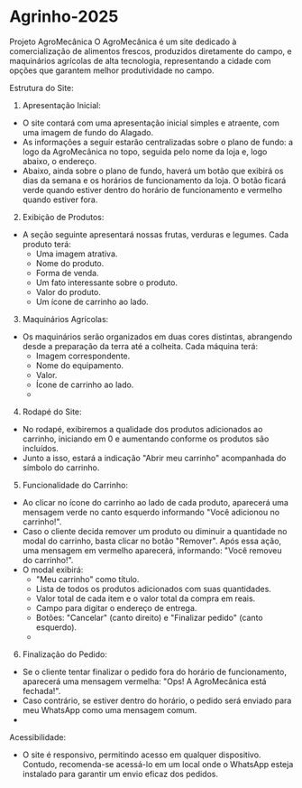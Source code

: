 # Agrinho-2025

Projeto AgroMecânica
O AgroMecânica é um site dedicado à comercialização de alimentos frescos, produzidos diretamente do campo, e maquinários agrícolas de alta tecnologia, representando a cidade com opções que garantem melhor produtividade no campo.

Estrutura do Site:
1. Apresentação Inicial:
- O site contará com uma apresentação inicial simples e atraente, com uma imagem de fundo do Alagado.
- As informações a seguir estarão centralizadas sobre o plano de fundo: a logo da AgroMecânica no topo, seguida pelo nome da loja e, logo abaixo, o endereço.
- Abaixo, ainda sobre o plano de fundo, haverá um botão que exibirá os dias da semana e os horários de funcionamento da loja. O botão ficará verde quando estiver dentro do horário de funcionamento e vermelho quando estiver fora.

2. Exibição de Produtos:
- A seção seguinte apresentará nossas frutas, verduras e legumes. Cada produto terá:
  - Uma imagem atrativa.
  - Nome do produto.
  - Forma de venda.
  - Um fato interessante sobre o produto.
  - Valor do produto.
  - Um ícone de carrinho ao lado.
    
3. Maquinários Agrícolas:
- Os maquinários serão organizados em duas cores distintas, abrangendo desde a preparação da terra até a colheita. Cada máquina terá:
  - Imagem correspondente.
  - Nome do equipamento.
  - Valor.
  - Ícone de carrinho ao lado.
  - 
4. Rodapé do Site:
- No rodapé, exibiremos a qualidade dos produtos adicionados ao carrinho, iniciando em 0 e aumentando conforme os produtos são incluídos.
- Junto a isso, estará a indicação "Abrir meu carrinho" acompanhada do símbolo do carrinho.

5. Funcionalidade do Carrinho:
- Ao clicar no ícone do carrinho ao lado de cada produto, aparecerá uma mensagem verde no canto esquerdo informando "Você adicionou no carrinho!".
- Caso o cliente decida remover um produto ou diminuir a quantidade no modal do carrinho, basta clicar no botão "Remover". Após essa ação, uma mensagem em vermelho aparecerá, informando: "Você removeu do carrinho!".
- O modal exibirá:
  - "Meu carrinho" como título.
  - Lista de todos os produtos adicionados com suas quantidades.
  - Valor total de cada item e o valor total da compra em reais.
  - Campo para digitar o endereço de entrega.
  - Botões: "Cancelar" (canto direito) e "Finalizar pedido" (canto esquerdo).
  - 
6. Finalização do Pedido:
- Se o cliente tentar finalizar o pedido fora do horário de funcionamento, aparecerá uma mensagem vermelha: "Ops! A AgroMecânica está fechada!".
- Caso contrário, se estiver dentro do horário, o pedido será enviado para meu WhatsApp como uma mensagem comum.
- 
Acessibilidade:
- O site é responsivo, permitindo acesso em qualquer dispositivo. Contudo, recomenda-se acessá-lo em um local onde o WhatsApp esteja instalado para garantir um envio eficaz dos pedidos.
